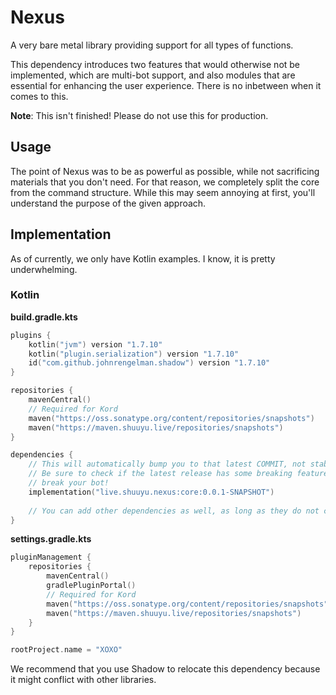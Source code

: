 # Nexus
A very bare metal library providing support for all types of functions.

This dependency introduces two features that would otherwise not be implemented, which are multi-bot support, and also modules
that are essential for enhancing the user experience. There is no inbetween when it comes to this.

**Note**: This isn't finished! Please do not use this for production.

## Usage
The point of Nexus was to be as powerful as possible, while not sacrificing materials that you don't need. For that reason,
we completely split the core from the command structure. While this may seem annoying at first, you'll understand the purpose
of the given approach.

## Implementation

As of currently, we only have Kotlin examples. I know, it is pretty underwhelming. 

### Kotlin

**build.gradle.kts**

```kotlin
plugins {
    kotlin("jvm") version "1.7.10"
    kotlin("plugin.serialization") version "1.7.10"
    id("com.github.johnrengelman.shadow") version "1.7.10"
}

repositories {
    mavenCentral()
    // Required for Kord
    maven("https://oss.sonatype.org/content/repositories/snapshots")
    maven("https://maven.shuuyu.live/repositories/snapshots")
}

dependencies {
    // This will automatically bump you to that latest COMMIT, not stable version.
    // Be sure to check if the latest release has some breaking features that may possibly 
    // break your bot!
    implementation("live.shuuyu.nexus:core:0.0.1-SNAPSHOT")
    
    // You can add other dependencies as well, as long as they do not conflict
}
```

**settings.gradle.kts**

```kotlin
pluginManagement {
    repositories {
        mavenCentral()
        gradlePluginPortal()
        // Required for Kord
        maven("https://oss.sonatype.org/content/repositories/snapshots")
        maven("https://maven.shuuyu.live/repositories/snapshots")
    }
}

rootProject.name = "XOXO"
```

We recommend that you use Shadow to relocate this dependency because it might conflict with other libraries.
